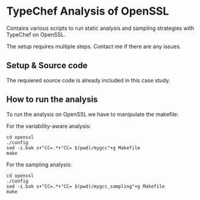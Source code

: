 # TypeChef Analysis of OpenSSL

Contains various scripts to run static analysis and sampling strategies with TypeChef on OpenSSL.

The setup requires multiple steps. Contact me if there are any issues.

## Setup & Source code

The requiered source code is already included in this case study.


## How to run the analysis

To run the analysis on OpenSSL we have to manipulate the makefile: 

For the variability-aware analysis:

    cd openssl
    ./config
    sed -i.bak s+^CC=.*+"CC= $(pwd)/mygcc"+g Makefile
    make
    
    
For the sampling analysis:

    cd openssl
    ./config
    sed -i.bak s+^CC=.*+"CC= $(pwd)/mygcc_sampling"+g Makefile
    make
